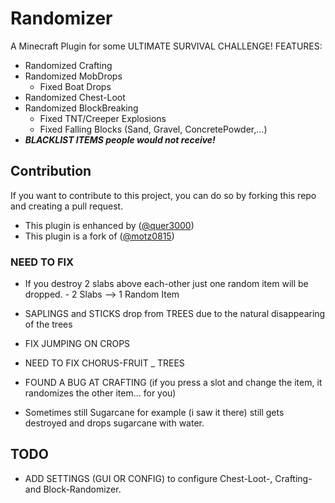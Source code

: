 # Randomizer
A Minecraft Plugin for some ULTIMATE SURVIVAL CHALLENGE!
FEATURES:
- Randomized Crafting
- Randomized MobDrops
  - Fixed Boat Drops 
- Randomized Chest-Loot
- Randomized BlockBreaking
  - Fixed TNT/Creeper Explosions
  - Fixed Falling Blocks (Sand, Gravel, ConcretePowder,...) 
- ***BLACKLIST ITEMS people would not receive!***


## Contribution
If you want to contribute to this project, you can do so by forking this repo and creating a pull request.


- This plugin is enhanced by ([@quer3000](https://github.com/quer3000))
- This plugin is a fork of ([@motz0815](https://github.com/motz0815))

### NEED TO FIX

- If you destroy 2 slabs above each-other just one random item will be dropped. - 2 Slabs --> 1 Random Item

- SAPLINGS and STICKS drop from TREES due to the natural disappearing of the trees

- FIX JUMPING ON CROPS

- NEED TO FIX CHORUS-FRUIT _ TREES

- FOUND A BUG AT CRAFTING (if you press a slot and change the item, it randomizes the other item... for you)

- Sometimes still Sugarcane for example (i saw it there) still gets destroyed and drops sugarcane with water.
## TODO
- ADD SETTINGS (GUI OR CONFIG) to configure Chest-Loot-, Crafting- and Block-Randomizer.


